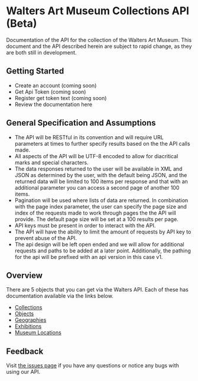 Walters Art Museum Collections API (Beta)
===========

Documentation of the API for the collection of the Walters Art Museum. This document and the API described herein are subject to rapid change, as they are both still in development.


## Getting Started
- Create an account (coming soon)
- Get Api Token (coming soon)
- Register get token text (coming soon)
- Review the documentation here


## General Specification and Assumptions
- The API will be RESTful in its convention and will require URL parameters at times to further specify results based on the the API calls made.
- All aspects of the API will be UTF-8 encoded to allow for diacritical marks and special characters.
- The data responses returned to the user will be available in XML and JSON as determined by the user, with the default being JSON, and the returned data will be limited to 100 items per response and that with an additional parameter you can access a second page of another 100 items.
- Pagination will be used where lists of data are returned. In combination with the page index parameter, the user can specify the page size and index of the requests made to work through pages the the API will provide. The default page size will be set at a 100 results per page.
- API keys must be present in order to interact with the API.
- The API will have the ability to limit the amount of requests by API key to prevent abuse of the API.
- The api design will be left open ended and we will allow for additional requests and paths to be added at a later point. Additionally, the pathing for the api will be prefixed with an api version in this case v1.


## Overview

There are 5 objects that you can get via the Walters API. Each of these has documentation available via the links below.

- [Collections](https://github.com/WaltersArtMuseum/walters-api/blob/master/collections.md)
- [Objects](https://github.com/WaltersArtMuseum/walters-api/blob/master/objects.md)
- [Geographies](https://github.com/WaltersArtMuseum/walters-api/blob/master/geographies.md)
- [Exhibitions](https://github.com/WaltersArtMuseum/walters-api/blob/master/exhibitions.md)
- [Museum Locations](https://github.com/WaltersArtMuseum/walters-api/blob/master/locations.md)


## Feedback

Visit [the issues page](https://github.com/WaltersArtMuseum/walters-api/issues) if you have any questions or notice any bugs with using our API. 
